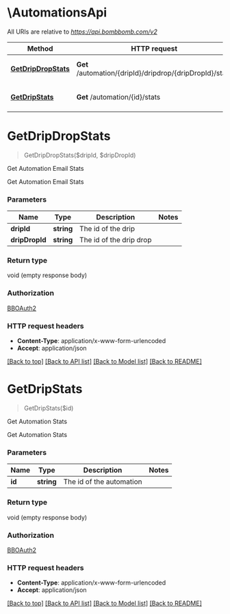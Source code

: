 # \AutomationsApi

All URIs are relative to *https://api.bombbomb.com/v2*

Method | HTTP request | Description
------------- | ------------- | -------------
[**GetDripDropStats**](AutomationsApi.md#GetDripDropStats) | **Get** /automation/{dripId}/dripdrop/{dripDropId}/stats | Get Automation Email Stats
[**GetDripStats**](AutomationsApi.md#GetDripStats) | **Get** /automation/{id}/stats | Get Automation Stats


# **GetDripDropStats**
> GetDripDropStats($dripId, $dripDropId)

Get Automation Email Stats

Get Automation Email Stats


### Parameters

Name | Type | Description  | Notes
------------- | ------------- | ------------- | -------------
 **dripId** | **string**| The id of the drip | 
 **dripDropId** | **string**| The id of the drip drop | 

### Return type

void (empty response body)

### Authorization

[BBOAuth2](../README.md#BBOAuth2)

### HTTP request headers

 - **Content-Type**: application/x-www-form-urlencoded
 - **Accept**: application/json

[[Back to top]](#) [[Back to API list]](../README.md#documentation-for-api-endpoints) [[Back to Model list]](../README.md#documentation-for-models) [[Back to README]](../README.md)

# **GetDripStats**
> GetDripStats($id)

Get Automation Stats

Get Automation Stats


### Parameters

Name | Type | Description  | Notes
------------- | ------------- | ------------- | -------------
 **id** | **string**| The id of the automation | 

### Return type

void (empty response body)

### Authorization

[BBOAuth2](../README.md#BBOAuth2)

### HTTP request headers

 - **Content-Type**: application/x-www-form-urlencoded
 - **Accept**: application/json

[[Back to top]](#) [[Back to API list]](../README.md#documentation-for-api-endpoints) [[Back to Model list]](../README.md#documentation-for-models) [[Back to README]](../README.md)

